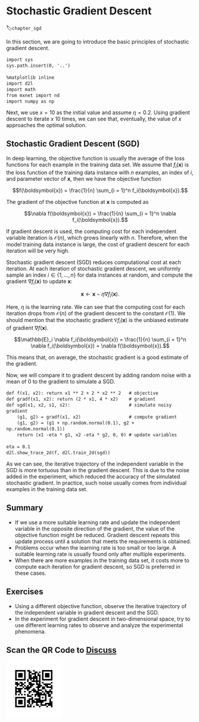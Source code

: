 # Stochastic Gradient Descent
:label:`chapter_sgd`

In this section, we are going to introduce the basic principles of stochastic gradient descent.

```{.python .input  n=1}
import sys
sys.path.insert(0, '..')

%matplotlib inline
import d2l
import math
from mxnet import nd
import numpy as np
```

Next, we use $x=10$ as the initial value and assume $\eta=0.2$. Using gradient descent to iterate $x$ 10 times, we can see that, eventually, the value of $x$ approaches the optimal solution.

## Stochastic Gradient Descent (SGD)

In deep learning, the objective function is usually the average of the loss functions for each example in the training data set. We assume that $f_i(\boldsymbol{x})$ is the loss function of the training data instance with $n$ examples, an index of $i$, and parameter vector of $\boldsymbol{x}$, then we have the objective function

$$f(\boldsymbol{x}) = \frac{1}{n} \sum_{i = 1}^n f_i(\boldsymbol{x}).$$

The gradient of the objective function at $\boldsymbol{x}$ is computed as

$$\nabla f(\boldsymbol{x}) = \frac{1}{n} \sum_{i = 1}^n \nabla f_i(\boldsymbol{x}).$$

If gradient descent is used, the computing cost for each independent variable iteration is $\mathcal{O}(n)$, which grows linearly with $n$. Therefore, when the model training data instance is large, the cost of gradient descent for each iteration will be very high.

Stochastic gradient descent (SGD) reduces computational cost at each iteration. At each iteration of stochastic gradient descent, we uniformly sample an index $i\in\{1,\ldots,n\}$ for data instances at random, and compute the gradient $\nabla f_i(\boldsymbol{x})$ to update $\boldsymbol{x}$:

$$\boldsymbol{x} \leftarrow \boldsymbol{x} - \eta \nabla f_i(\boldsymbol{x}).$$

Here, $\eta$ is the learning rate. We can see that the computing cost for each iteration drops from $\mathcal{O}(n)$ of the gradient descent to the constant $\mathcal{O}(1)$. We should mention that the stochastic gradient $\nabla f_i(\boldsymbol{x})$ is the unbiased estimate of gradient $\nabla f(\boldsymbol{x})$.

$$\mathbb{E}_i \nabla f_i(\boldsymbol{x}) = \frac{1}{n} \sum_{i = 1}^n \nabla f_i(\boldsymbol{x}) = \nabla f(\boldsymbol{x}).$$

This means that, on average, the stochastic gradient is a good estimate of the gradient.

Now, we will compare it to gradient descent by adding random noise with a mean of 0 to the gradient to simulate a SGD.

```{.python .input  n=2}
def f(x1, x2): return x1 ** 2 + 2 * x2 ** 2   # objective
def gradf(x1, x2): return (2 * x1, 4 * x2)    # gradient
def sgd(x1, x2, s1, s2):                      # simulate noisy gradient
    (g1, g2) = gradf(x1, x2)                  # compute gradient
    (g1, g2) = (g1 + np.random.normal(0.1), g2 + np.random.normal(0.1))
    return (x1 -eta * g1, x2 -eta * g2, 0, 0) # update variables

eta = 0.1
d2l.show_trace_2d(f, d2l.train_2d(sgd))
```

As we can see, the iterative trajectory of the independent variable in the SGD is more tortuous than in the gradient descent. This is due to the noise added in the experiment, which reduced the accuracy of the simulated stochastic gradient. In practice, such noise usually comes from individual examples in the training data set.


## Summary

* If we use a more suitable learning rate and update the independent variable in the opposite direction of the gradient, the value of the objective function might be reduced. Gradient descent repeats this update process until a solution that meets the requirements is obtained.
* Problems occur when the learning rate is too small or too large. A suitable learning rate is usually found only after multiple experiments.
* When there are more examples in the training data set, it costs more to compute each iteration for gradient descent, so SGD is preferred in these cases.


## Exercises

* Using a different objective function, observe the iterative trajectory of the independent variable in gradient descent and the SGD.
* In the experiment for gradient descent in two-dimensional space, try to use different learning rates to observe and analyze the experimental phenomena.

## Scan the QR Code to [Discuss](https://discuss.mxnet.io/t/2372)

![](../img/qr_gd-sgd.svg)
